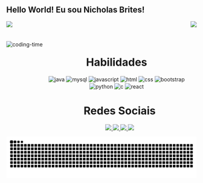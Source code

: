 ## Hello World! Eu sou Nicholas Brites!

<div>
  
  <img  height="180em" src="https://github-readme-stats.vercel.app/api?username=nicholasbrites&show_icons=true&theme=great-gatsby&include_all_commits=true&count_private=true"/>
  <img align="right" height="180em" src="https://github-readme-stats.vercel.app/api/top-langs/?username=nicholasbrites&layout=compact&langs_count=16&theme=great-gatsby"/>
</div>
<br>

<div  align="center"> 
  <div style="display: inline_block"><br>
    <img align="left" height="250" alt="coding-time" src="https://i.giphy.com/qgQUggAC3Pfv687qPC.webp">
    <h1 align="center">Habilidades</h1>
    <img align="center" height="30" width="40" alt="java"  src="https://cdn.jsdelivr.net/gh/devicons/devicon@latest/icons/java/java-original.svg">
    <img align="center" height="30" width="40" alt="mysql"  src="https://cdn.jsdelivr.net/gh/devicons/devicon@latest/icons/mysql/mysql-original.svg">
    <img align="center" height="30" width="40" alt="javascript"  src="https://cdn.jsdelivr.net/gh/devicons/devicon@latest/icons/javascript/javascript-original.svg">
    <img align="center" height="30" width="40" alt="html" src="https://cdn.jsdelivr.net/gh/devicons/devicon@latest/icons/html5/html5-original.svg">
    <img align="center" height="30" width="40" alt="css" src="https://cdn.jsdelivr.net/gh/devicons/devicon@latest/icons/css3/css3-original.svg">
    <img align="center" height="30" width="40" alt="bootstrap" src="https://cdn.jsdelivr.net/gh/devicons/devicon@latest/icons/bootstrap/bootstrap-original.svg">
    <img align="center" height="30" width="40" alt="python"  src="https://cdn.jsdelivr.net/gh/devicons/devicon@latest/icons/python/python-original.svg">
    <img align="center" height="30" width="40" alt="c" src="https://cdn.jsdelivr.net/gh/devicons/devicon@latest/icons/c/c-original.svg">
    <img align="center" height="30" width="40" alt="react" src="https://cdn.jsdelivr.net/gh/devicons/devicon@latest/icons/react/react-original.svg">
   </div>
    
  
  <h1 align="center">Redes Sociais</h1>
    <a href = "mailto: nickbrites1@gmail.com">
      <img width="35" src="https://cdn-icons-png.flaticon.com/512/281/281769.png">
    </a>
    <a href = "https://www.linkedin.com/in/nicholas-brites-73b92121a/">
      <img width="35" src="https://upload.wikimedia.org/wikipedia/commons/c/ca/LinkedIn_logo_initials.png">
    </a>
    <a href = "https://www.instagram.com/nicholasbrites/">
      <img width="35" src="https://upload.wikimedia.org/wikipedia/commons/thumb/a/a5/Instagram_icon.png/768px-Instagram_icon.png">
    </a>
    <a href = "https://wa.me/5515991580064">
      <img width="35" src="https://logopng.com.br/logos/whatsapp-33.png">
    </a>
</div>

![snake gif](https://github.com/nicholasbrites/nicholasbrites/blob/main/.github/workflows/snake.svg)
